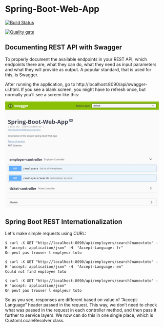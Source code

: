 # Spring-Boot-Web-App

[![Build Status](https://travis-ci.org/medJarray/Spring-Boot-Web-App.svg?branch=master)](https://travis-ci.org/medJarray/Spring-Boot-Web-App)

[![Quality gate](https://sonarcloud.io/api/project_badges/quality_gate?project=com.springApp%3Aspring5webapp)](https://sonarcloud.io/dashboard?id=com.springApp%3Aspring5webapp)


## Documenting REST API with Swagger

To properly document the available endpoints in your REST API, which endpoints there are, what they can do, what they need as input parameters and what they will provide as output. A popular standard, that is used for this, is Swagger.

After running the application, go to http://localhost:8090/api/swagger-ui.html. If you see a blank screen, you might have to refresh once, but normally you’ll see a screen like this:

![img](src/main/resources/screen-shot/swagger.jpg "Title")

## Spring Boot REST Internationalization

Let's make simple requests using CURL:
```console
$ curl -X GET "http://localhost:8090/api/employers/search?name=toto" -H "accept: application/json" -H  "Accept-Language: fr"
On peut pas trouver l emplyeur toto
```
```console
$ curl -X GET "http://localhost:8090/api/employers/search?name=toto" -H "accept: application/json" -H  "Accept-Language: en"
Could not find employee toto
```
```console
$ curl -X GET "http://localhost:8090/api/employers/search?name=toto" -H "accept: application/json"
On peut pas trouver l emplyeur toto
```
So as you see, responses are different based on value of “Accept-Language” header passed in the request. This way, we don’t need to check what was passed in the request in each controller method, and then pass it further to service layers. We now can do this in one single place, which is CustomLocaleResolver class.